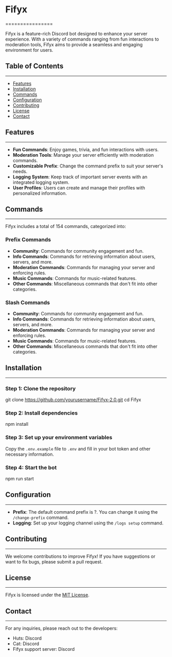 # Fifyx
================

Fifyx is a feature-rich Discord bot designed to enhance your server experience. With a variety of commands ranging from fun interactions to moderation tools, Fifyx aims to provide a seamless and engaging environment for users.

## Table of Contents
-----------------
* [Features](#features)
* [Installation](#installation)
* [Commands](#commands)
* [Configuration](#configuration)
* [Contributing](#contributing)
* [License](#license)
* [Contact](#contact)

## Features
------------

* **Fun Commands**: Enjoy games, trivia, and fun interactions with users.
* **Moderation Tools**: Manage your server efficiently with moderation commands.
* **Customizable Prefix**: Change the command prefix to suit your server's needs.
* **Logging System**: Keep track of important server events with an integrated logging system.
* **User Profiles**: Users can create and manage their profiles with personalized information.

## Commands
------------

Fifyx includes a total of 154 commands, categorized into:

### Prefix Commands

* **Community**: Commands for community engagement and fun.
* **Info Commands**: Commands for retrieving information about users, servers, and more.
* **Moderation Commands**: Commands for managing your server and enforcing rules.
* **Music Commands**: Commands for music-related features.
* **Other Commands**: Miscellaneous commands that don't fit into other categories.

### Slash Commands

* **Community**: Commands for community engagement and fun.
* **Info Commands**: Commands for retrieving information about users, servers, and more.
* **Moderation Commands**: Commands for managing your server and enforcing rules.
* **Music Commands**: Commands for music-related features.
* **Other Commands**: Miscellaneous commands that don't fit into other categories.

## Installation
------------

### Step 1: Clone the repository
git clone https://github.com/yourusername/Fifyx-2.0.git
cd Fifyx

### Step 2: Install dependencies
npm install

### Step 3: Set up your environment variables
Copy the `.env.example` file to `.env` and fill in your bot token and other necessary information.

### Step 4: Start the bot
npm run start

## Configuration
-------------

* **Prefix**: The default command prefix is ?. You can change it using the `/change-prefix` command.
* **Logging**: Set up your logging channel using the `/logs setup` command.

## Contributing
------------

We welcome contributions to improve Fifyx! If you have suggestions or want to fix bugs, please submit a pull request.

## License
-------

Fifyx is licensed under the [MIT License](https://opensource.org/licenses/MIT).

## Contact
-------

For any inquiries, please reach out to the developers:

* Huts: Discord
* Cat: Discord
* Fifyx support server: Discord